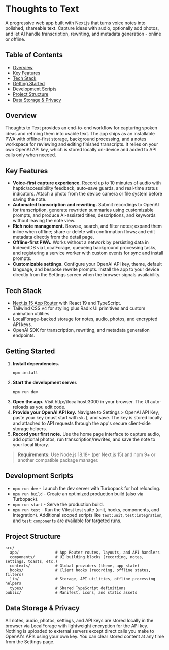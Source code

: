 # Thoughts to Text

A progressive web app built with Next.js that turns voice notes into polished, shareable text. Capture ideas with audio, optionally add photos, and let AI handle transcription, rewriting, and metadata generation - online or offline.

## Table of Contents
- [Overview](#overview)
- [Key Features](#key-features)
- [Tech Stack](#tech-stack)
- [Getting Started](#getting-started)
- [Development Scripts](#development-scripts)
- [Project Structure](#project-structure)
- [Data Storage & Privacy](#data-storage--privacy)

## Overview
Thoughts to Text provides an end-to-end workflow for capturing spoken ideas and refining them into usable text. The app ships as an installable PWA with offline-first storage, background processing, and a notes workspace for reviewing and editing finished transcripts. It relies on your own OpenAI API key, which is stored locally on-device and added to API calls only when needed.

## Key Features
- **Voice-first capture experience.** Record up to 10 minutes of audio with haptic/accessibility feedback, auto-save guards, and real-time status indicators. Attach a photo from the device camera or file system before saving the note.
- **Automated transcription and rewriting.** Submit recordings to OpenAI for transcription, generate rewritten summaries using customizable prompts, and produce AI-assisted titles, descriptions, and keywords without leaving the note view.
- **Rich note management.** Browse, search, and filter notes; expand them inline when offline; share or delete with confirmation flows; and edit metadata directly from the detail page.
- **Offline-first PWA.** Works without a network by persisting data in IndexedDB via LocalForage, queueing background processing tasks, and registering a service worker with custom events for sync and install prompts.
- **Customizable settings.** Configure your OpenAI API key, theme, default language, and bespoke rewrite prompts. Install the app to your device directly from the Settings screen when the browser signals availability.

## Tech Stack
- [Next.js 15 App Router](https://nextjs.org/) with React 19 and TypeScript.
- Tailwind CSS v4 for styling plus Radix UI primitives and custom animation utilities.
- LocalForage-backed storage for notes, audio, photos, and encrypted API keys.
- OpenAI SDK for transcription, rewriting, and metadata generation endpoints.

## Getting Started
1. **Install dependencies.**
   ```bash
   npm install
   ```
2. **Start the development server.**
   ```bash
   npm run dev
   ```
3. **Open the app.** Visit http://localhost:3000 in your browser. The UI auto-reloads as you edit code.
4. **Provide your OpenAI API key.** Navigate to Settings > OpenAI API Key, paste your key (must start with `sk-`), and save. The key is stored locally and attached to API requests through the app's secure client-side storage helpers.
5. **Record your first note.** Use the home page interface to capture audio, add optional photos, run transcription/rewrites, and save the note to your local library.

> **Requirements:** Use Node.js 18.18+ (per Next.js 15) and npm 9+ or another compatible package manager.

## Development Scripts
- `npm run dev` - Launch the dev server with Turbopack for hot reloading.
- `npm run build` - Create an optimized production build (also via Turbopack).
- `npm run start` - Serve the production build.
- `npm run test` - Run the Vitest test suite (unit, hooks, components, and integration). Additional scoped scripts like `test:unit`, `test:integration`, and `test:components` are available for targeted runs.

## Project Structure
```
src/
  app/                # App Router routes, layouts, and API handlers
  components/         # UI building blocks (recording, notes, settings, toasts, etc.)
  contexts/           # Global providers (theme, app state)
  hooks/              # Client hooks (recording, offline status, filters)
  lib/                # Storage, API utilities, offline processing helpers
  types/              # Shared TypeScript definitions
public/               # Manifest, icons, and static assets
```

## Data Storage & Privacy
All notes, audio, photos, settings, and API keys are stored locally in the browser via LocalForage with lightweight encryption for the API key. Nothing is uploaded to external servers except direct calls you make to OpenAI's APIs using your own key. You can clear stored content at any time from the Settings page.

